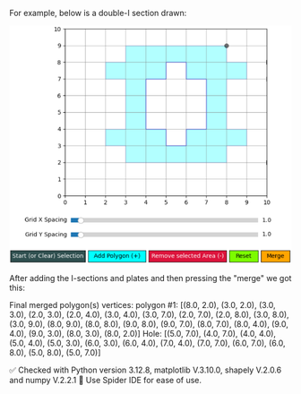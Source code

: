 For example, below is a double-I section drawn:

<img src="https://github.com/YoungYar/SectCAD/blob/master/double-I_section.png?raw=true" alt="Double-I section" width="600"/>

After adding the I-sections and plates and then pressing the "merge" we got this:

Final merged polygon(s) vertices:
polygon #1:  [(8.0, 2.0), (3.0, 2.0), (3.0, 3.0), (2.0, 3.0), (2.0, 4.0), (3.0, 4.0), (3.0, 7.0), (2.0, 7.0), (2.0, 8.0), (3.0, 8.0), (3.0, 9.0), (8.0, 9.0), (8.0, 8.0), (9.0, 8.0), (9.0, 7.0), (8.0, 7.0), (8.0, 4.0), (9.0, 4.0), (9.0, 3.0), (8.0, 3.0), (8.0, 2.0)]
Hole:  [(5.0, 7.0), (4.0, 7.0), (4.0, 4.0), (5.0, 4.0), (5.0, 3.0), (6.0, 3.0), (6.0, 4.0), (7.0, 4.0), (7.0, 7.0), (6.0, 7.0), (6.0, 8.0), (5.0, 8.0), (5.0, 7.0)]



✅ Checked with Python version 3.12.8, matplotlib V.3.10.0, shapely V.2.0.6 and numpy V.2.2.1
🔷 Use Spider IDE for ease of use.
